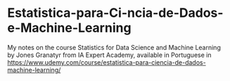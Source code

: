 # Estatistica-para-Ci-ncia-de-Dados-e-Machine-Learning

My notes on the course Statistics for Data Science and Machine Learning by Jones Granatyr from IA Expert Academy, available in Portuguese in https://www.udemy.com/course/estatistica-para-ciencia-de-dados-machine-learning/
